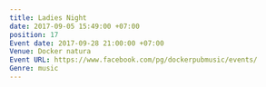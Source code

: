 ```yaml
---
title: Ladies Night
date: 2017-09-05 15:49:00 +07:00
position: 17
Event date: 2017-09-28 21:00:00 +07:00
Venue: Docker natura
Event URL: https://www.facebook.com/pg/dockerpubmusic/events/
Genre: music
---
```


